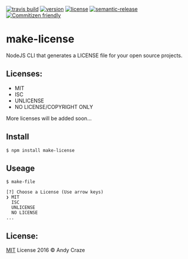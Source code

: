 [![travis build](https://img.shields.io/travis/accraze/make-license.svg)](https://travis-ci.org/accraze/make-license)
[![version](https://img.shields.io/npm/v/make-license.svg)](https://www.npmjs.com/package/make-license)
[![license](https://img.shields.io/npm/l/make-license.svg)](https://www.npmjs.com/package/make-license)
[![semantic-release](https://img.shields.io/badge/%20%20%F0%9F%93%A6%F0%9F%9A%80-semantic--release-e10079.svg)](https://github.com/semantic-release/semantic-release)
[![Commitizen friendly](https://img.shields.io/badge/commitizen-friendly-brightgreen.svg)](http://commitizen.github.io/cz-cli/)

# make-license

NodeJS CLI that generates a LICENSE file for your open source projects.

## Licenses:

* MIT
* ISC
* UNLICENSE
* NO LICENSE/COPYRIGHT ONLY

More licenses will be added soon...

## Install

```
$ npm install make-license
```

## Useage
```
$ make-file

[?] Choose a License (Use arrow keys)
❯ MIT
  ISC
  UNLICENSE
  NO LICENSE
...
```

## License:
[MIT](https://github.com/accraze/make-license/blob/master/LICENSE) License 2016 © Andy Craze
